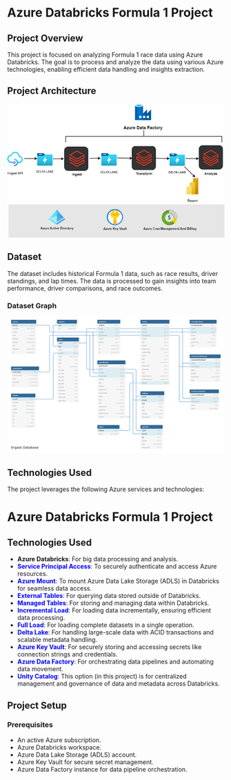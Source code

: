 # Azure Databricks Formula 1 Project

## Project Overview

This project is focused on analyzing Formula 1 race data using Azure Databricks. The goal is to process and analyze the data using various Azure technologies, enabling efficient data handling and insights extraction.

## Project Architecture

![Dataset Graph](./final.png)


## Dataset
The dataset includes historical Formula 1 data, such as race results, driver standings, and lap times. The data is processed to gain insights into team performance, driver comparisons, and race outcomes.

### Dataset Graph
![Dataset Graph](./RawDataSets/ergast_db.png)

## Technologies Used

The project leverages the following Azure services and technologies:

# Azure Databricks Formula 1 Project

## Technologies Used

- <span style="color:read;">**Azure Databricks**</span>: For big data processing and analysis.
- <span style="color:blue;">**Service Principal Access**</span>: To securely authenticate and access Azure resources.
- <span style="color:blue;">**Azure Mount**</span>: To mount Azure Data Lake Storage (ADLS) in Databricks for seamless data access.
- <span style="color:blue;">**External Tables**</span>: For querying data stored outside of Databricks.
- <span style="color:blue;">**Managed Tables**</span>: For storing and managing data within Databricks.
- <span style="color:blue;">**Incremental Load**</span>: For loading data incrementally, ensuring efficient data processing.
- <span style="color:blue;">**Full Load**</span>: For loading complete datasets in a single operation.
- <span style="color:blue;">**Delta Lake**</span>: For handling large-scale data with ACID transactions and scalable metadata handling.
- <span style="color:blue;">**Azure Key Vault**</span>: For securely storing and accessing secrets like connection strings and credentials.
- <span style="color:blue;">**Azure Data Factory**</span>: For orchestrating data pipelines and automating data movement.
- <span style="color:blue;">**Unity Catalog**</span>: This option (in this project) is for centralized management and governance of data and metadata across Databricks.


## Project Setup

### Prerequisites

- An active Azure subscription.
- Azure Databricks workspace.
- Azure Data Lake Storage (ADLS) account.
- Azure Key Vault for secure secret management.
- Azure Data Factory instance for data pipeline orchestration.


